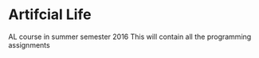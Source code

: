 # Artifcial Life
AL course in summer semester 2016
This will contain all the programming assignments
